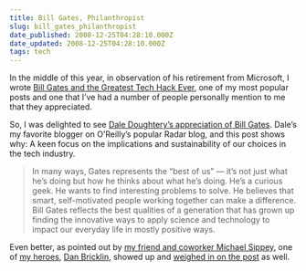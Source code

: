 ```yaml
---
title: Bill Gates, Philanthropist
slug: bill_gates_philanthropist
date_published: 2008-12-25T04:28:10.000Z
date_updated: 2008-12-25T04:28:10.000Z
tags: tech
---
```


In the middle of this year, in observation of his retirement from Microsoft, I wrote [Bill Gates and the Greatest Tech Hack Ever](/2008/06/bill-gates-and-the-greatest-tech-hack-ever), one of my most popular posts and one that I’ve had a number of people personally mention to me that they appreciated.

So, I was delighted to see [Dale Doughtery’s appreciation of Bill Gates](http://radar.oreilly.com/2008/12/admiring-bill-gates.html). Dale’s my favorite blogger on O’Reilly’s popular Radar blog, and this post shows why: A keen focus on the implications and sustainability of our choices in the tech industry.

> In many ways, Gates represents the “best of us” — it’s not just what he’s doing but how he thinks about what he’s doing. He’s a curious geek. He wants to find interesting problems to solve. He believes that smart, self-motivated people working together can make a difference. Bill Gates reflects the best qualities of a generation that has grown up finding the innovative ways to apply science and technology to impact our everyday life in mostly positive ways.

Even better, as pointed out by [my friend and coworker Michael Sippey](http://sippey.typepad.com/filtered/2008/12/dale-dougherty-on-bill-gates.html), one of [my heroes](/2004/05/the-day-i-met-d), [Dan Bricklin](http://danbricklin.com/log/), showed up and [weighed in on the post](https://web.archive.org/web/20090125224410/http://radar.oreilly.com/2008/12/admiring-bill-gates.html#comment-2049548) as well.
